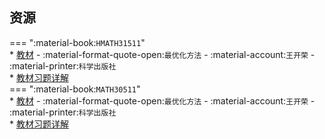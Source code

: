 ## 资源  
=== ":material-book:`HMATH31511`"  
    * [教材](https://api.mir6.com/api/lanzou?url=https://cqu-openlib.lanzout.com/iXZnH276njzi&down=true) - :material-format-quote-open:`最优化方法` - :material-account:`王开荣` - :material-printer:`科学出版社`  
        * [教材习题详解](https://api.mir6.com/api/lanzou?url=https://cqu-openlib.lanzout.com/iHPhW276nk1a&down=true)  
=== ":material-book:`MATH30511`"  
    * [教材](https://api.mir6.com/api/lanzou?url=https://cqu-openlib.lanzout.com/iXZnH276njzi&down=true) - :material-format-quote-open:`最优化方法` - :material-account:`王开荣` - :material-printer:`科学出版社`  
        * [教材习题详解](https://api.mir6.com/api/lanzou?url=https://cqu-openlib.lanzout.com/iHPhW276nk1a&down=true)  